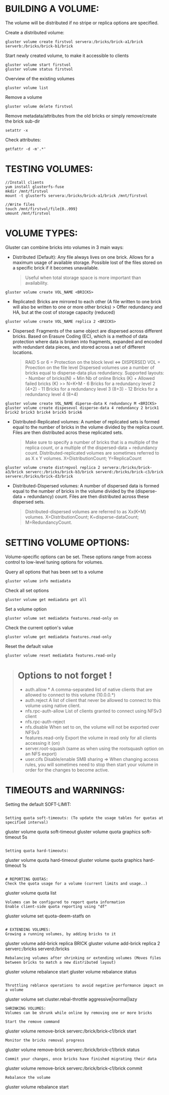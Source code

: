# BUILDING A VOLUME:
The volume will be distributed if no stripe or replica options are specified.

Create a distributed volume:
```
gluster volume create firstvol servera:/bricks/brick-a1/brick serverb:/bricks/brick-b1/brick
```
Start newly created volume, to make it accessible to clients
```
gluster volume start firstvol
gluster volume status firstvol
```
Overview of the existing volumes
```
gluster volume list
```
Remove a volume
```
gluster volume delete firstvol
```

Remove metadata/attributes from the old bricks or simply remove/create the brick sub-dir
```
setattr -x
```

Check attributes:
```
getfattr -d -m'.*' 
```

# TESTING VOLUMES:
	//Install clients
	yum install glusterfs-fuse
	mkdir /mnt/firstvol
	mount -t glusterfs servera:/bricks/brick-a1/brick /mnt/firstvol
	
	//Write files
	touch /mnt/firstvol/file{0..099}
	umount /mnt/firstvol

# VOLUME TYPES:
Gluster can combine bricks into volumes in 3 main ways:
- Distributed (Default): Any file always lives on one brick.
	Allows for a maximum usage of available storage.
	Possible lost of the files stored on a specific brick if it becomes unavailable.
	> Useful when total storage space is more important than availability.
```
gluster volume create VOL_NAME <BRICKS>
```
- Replicated: Bricks are mirrored to each other (A file written to one brick will also be written to one or more other bricks)
		> Offer redundancy and HA, but at the cost of storage capacity (reduced)
```
gluster volume create VOL_NAME replica 2 <BRICKS>
```
- Dispersed: Fragments of the same object are dispersed across different bricks.
	Based on Erasure Coding (EC), which is a method of data protection where data is broken into fragments, expanded and encoded with redundant data pieces, and stored across a set of different locations.
	> RAID 5 or 6 = Protection on the block level <=> DISPERSED VOL = Proection on the file level
	> Dispersed volumes use a number of bricks equal to disperse-data plus redundancy.
	> Supported layouts:
		- Number of bricks(N) = Min Nb of online Bricks (K) + Allowed failed bricks (K) >> N=K+M
		- 6 Bricks for a redundancy level 2 (4+2)
		- 11 Bricks for a redundancy level 3 (8+3)
		- 12 Bricks for a redundancy level 4 (8+4)
```
gluster volume create VOL_NAME diperse-data K redundancy M <BRICKS>
gluster volume create dispesevol disperse-data 4 redundancy 2 brick1 brick2 brick3 brick4 brick5 brick6
```
- Distributed-Replicated volumes: A number of replicated sets is formed equal to the number of bricks in the volume divided by the replica count. Files are then distributed acros these replicated sets.
	> Make sure to specify a number of bricks that is a multiple of the replica count, or a multiple of the dispersed-data + redundancy count.
	> Distributed-replicated volumes are sometimes referred to as X x Y volumes. X=DistributionCount; Y=ReplicaCount
```
gluster volume create distrepvol replica 2 servera:/bricks/brick-a3/brick serverc:/bricks/brick-b3/brick serverd:/bricks/brick-c3/brick servere:/bricks/brick-d3/brick
```
- Distributed-Dispersed volumes: A number of dispersed data is formed equal to the number of bricks in the volume divided by the (disperse-data + redundancy) count. Files are then distributed across these dispersed sets.
	> Distributed-dispersed volumes are referred to as Xx(K+M) volumes. X=DistributionCount; K=disperse-dataCount; M=RedundancyCount.

# SETTING VOLUME OPTIONS:
Volume-specific options can be set. These options range from access control to low-level tuning options for volumes.

Query all options that has been set to a volume
```
gluster volume info mediadata
```

Check all set options
```
gluster volume get mediadata get all
```
Set a volume option
```
gluster volume set mediadata features.read-only on
```

Check the current option's value
```
gluster volume get mediadata features.read-only
```

Reset the default value
```
gluster volume reset mediadata features.read-only
```

> # Options to not forget !
>	- auth.allow *		A comma-separated list of native clients that are allowed to connect to this volume (10.0.0.*)
>	- auth.reject		A list of client that never be allowed to connect to this volume using native client.
>	- nfs.rpc-auth-allow	List of clients granted to connect using NFSv3 client
>	- nfs.rpc-auth-reject
>	- nfs.disable		When set to on, the volume will not be exported over NFSv3
>	- features.read-only	Export the volume in read only for all clients accessing it (on)
>	- server.root-squash	(same as when using the rootsquash option on an NFS export)
>	- user.cifs		Disable/enable SMB sharing
> => When changing access rules, you will sometimes need to stop then start your volume in order for the changes to become active. 

# TIMEOUTS and WARNINGS:

Setting the default SOFT-LIMIT:
```gluster volume quota <VOLUME> default-soft-limit <SOFTLIMIT-PERCENTAGE>

Setting quota soft-timeouts: (To update the usage tables for quotas at specified interval)
```
gluster volume quota <VOLUME> soft-timeout <TIMEOUT>
gluster volume quota graphics soft-timeout 5s
```

Setting quota hard-timeouts:
```
gluster volume quota <VOLUME> hard-timeout <TIMEOUT>
gluster volume quota graphics hard-timeout 1s
```
	
# REPORTING QUOTAS:
Check the quota usage for a volume (current limits and usage..)
```
gluster volume quota <VOLUME> list
```
Volumes can be configured to report quota information
Enable client-side quota reporting using "df"
```
gluster volume set <VOLUME> quota-deem-statfs on
```

# EXTENDING VOLUMES:
Growing a running volumes, by adding bricks to it
```
gluster volume add-brick <VOLUME> replica <NEW-REPLICA-COUNT> BRICK
gluster volume add-brick <VOLUME> replica 2 serverc:/bricks serverd:/bricks
```
Rebalancing volumes after shrinking or extending volumes (Moves files between bricks to match a new distributed layout)
```
gluster volume rebalance <VOLUME> start
gluster volume rebalance <VOLUME> status
```

Throttling reblance operations to avoid negative performance impact on a volume
```
gluster volume set <VOLUME> cluster.rebal-throttle aggressive|normal|lazy
```
SHRINKING VOLUMES: 
Volumes can be shrunk while online by removing one or more bricks

Start the remove command
```
gluster volume remove-brick <VOLUME> serverc:/brick/brick-c1/brick start
```
Monitor the bricks removal progress
```
gluster volume remove-brick <VOLUME> serverc:/brick/brick-c1/brick status
```
Commit your changes, once bricks have finished migrating their data
```
gluster volume remove-brick <VOLUME> serverc:/brick/brick-c1/brick commit
```
Rebalance the volume
```
gluster volume rebalance <VOLUME> start
```
